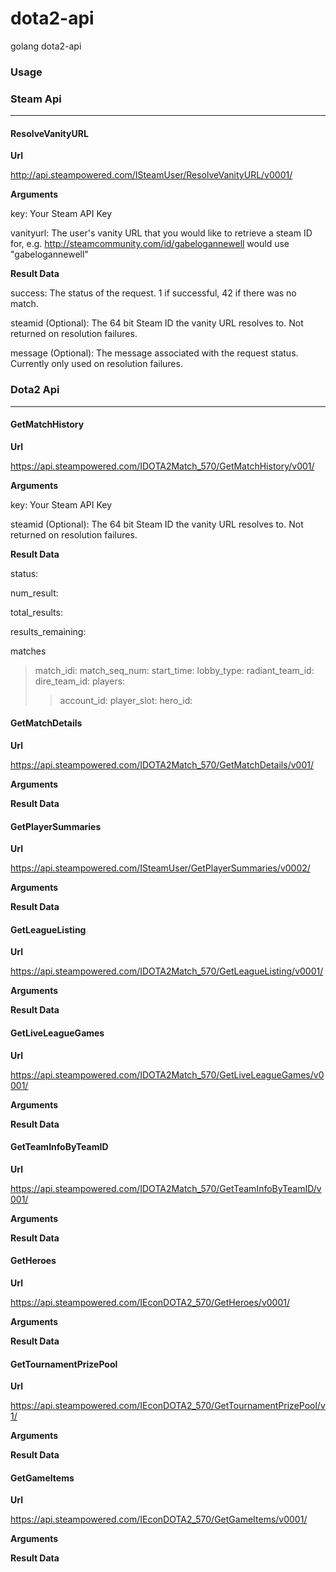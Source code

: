 dota2-api
=========

golang dota2-api


### Usage


### Steam Api
---------------------------
#### ResolveVanityURL 

**Url**

http://api.steampowered.com/ISteamUser/ResolveVanityURL/v0001/

**Arguments**

key: Your Steam API Key

vanityurl: The user's vanity URL that you would like to retrieve a steam ID for, e.g. http://steamcommunity.com/id/gabelogannewell would use "gabelogannewell"

**Result Data**

success: The status of the request. 1 if successful, 42 if there was no match.

steamid (Optional): The 64 bit Steam ID the vanity URL resolves to. Not returned on resolution failures.

message (Optional): The message associated with the request status. Currently only used on resolution failures.




### Dota2 Api
----------------------------

#### GetMatchHistory 

**Url**

https://api.steampowered.com/IDOTA2Match_570/GetMatchHistory/v001/

**Arguments**

key: Your Steam API Key

steamid (Optional): The 64 bit Steam ID the vanity URL resolves to. Not returned on resolution failures.

**Result Data**

status: 

num_result:

total_results:

results_remaining:

matches

> match_idi:
> match_seq_num:
> start_time:
> lobby_type:
> radiant_team_id:
> dire_team_id:
> players:
>> account_id:
>> player_slot:
>> hero_id:


#### GetMatchDetails

**Url**

https://api.steampowered.com/IDOTA2Match_570/GetMatchDetails/v001/ 

**Arguments**

**Result Data**

#### GetPlayerSummaries

**Url**

https://api.steampowered.com/ISteamUser/GetPlayerSummaries/v0002/ 

**Arguments**

**Result Data**

#### GetLeagueListing

**Url**

https://api.steampowered.com/IDOTA2Match_570/GetLeagueListing/v0001/ 

**Arguments**

**Result Data**

#### GetLiveLeagueGames 

**Url**

https://api.steampowered.com/IDOTA2Match_570/GetLiveLeagueGames/v0001/

**Arguments**

**Result Data**

#### GetTeamInfoByTeamID 

**Url**

https://api.steampowered.com/IDOTA2Match_570/GetTeamInfoByTeamID/v001/ 

**Arguments**

**Result Data**

#### GetHeroes

**Url**

https://api.steampowered.com/IEconDOTA2_570/GetHeroes/v0001/

**Arguments**

**Result Data**

#### GetTournamentPrizePool 

**Url**

https://api.steampowered.com/IEconDOTA2_570/GetTournamentPrizePool/v1/

**Arguments**

**Result Data**

#### GetGameItems

**Url**

https://api.steampowered.com/IEconDOTA2_570/GetGameItems/v0001/

**Arguments**

**Result Data**
